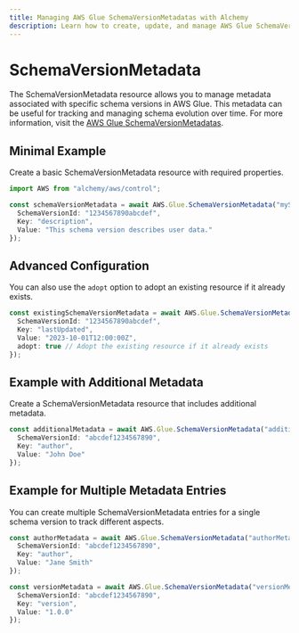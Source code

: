 ```yaml
---
title: Managing AWS Glue SchemaVersionMetadatas with Alchemy
description: Learn how to create, update, and manage AWS Glue SchemaVersionMetadatas using Alchemy Cloud Control.
---
```


# SchemaVersionMetadata

The SchemaVersionMetadata resource allows you to manage metadata associated with specific schema versions in AWS Glue. This metadata can be useful for tracking and managing schema evolution over time. For more information, visit the [AWS Glue SchemaVersionMetadatas](https://docs.aws.amazon.com/glue/latest/userguide/).

## Minimal Example

Create a basic SchemaVersionMetadata resource with required properties.

```ts
import AWS from "alchemy/aws/control";

const schemaVersionMetadata = await AWS.Glue.SchemaVersionMetadata("mySchemaVersionMetadata", {
  SchemaVersionId: "1234567890abcdef",
  Key: "description",
  Value: "This schema version describes user data."
});
```

## Advanced Configuration

You can also use the `adopt` option to adopt an existing resource if it already exists.

```ts
const existingSchemaVersionMetadata = await AWS.Glue.SchemaVersionMetadata("existingSchemaVersionMetadata", {
  SchemaVersionId: "1234567890abcdef",
  Key: "lastUpdated",
  Value: "2023-10-01T12:00:00Z",
  adopt: true // Adopt the existing resource if it already exists
});
```

## Example with Additional Metadata

Create a SchemaVersionMetadata resource that includes additional metadata.

```ts
const additionalMetadata = await AWS.Glue.SchemaVersionMetadata("additionalMetadata", {
  SchemaVersionId: "abcdef1234567890",
  Key: "author",
  Value: "John Doe"
});
```

## Example for Multiple Metadata Entries

You can create multiple SchemaVersionMetadata entries for a single schema version to track different aspects.

```ts
const authorMetadata = await AWS.Glue.SchemaVersionMetadata("authorMetadata", {
  SchemaVersionId: "abcdef1234567890",
  Key: "author",
  Value: "Jane Smith"
});

const versionMetadata = await AWS.Glue.SchemaVersionMetadata("versionMetadata", {
  SchemaVersionId: "abcdef1234567890",
  Key: "version",
  Value: "1.0.0"
});
```